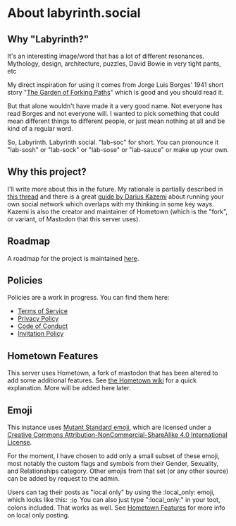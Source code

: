 About labyrinth.social
======================

Why "Labyrinth?"
----------------

It's an interesting image/word that has a lot of different resonances.
Mythology, design, architecture, puzzles, David Bowie in very tight pants, etc

My direct inspiration for using it comes from Jorge Luis Borges' 1941 short
story "[The Garden of Forking Paths](http://mycours.es/gamedesign2012/files/2012/08/The-Garden-of-Forking-Paths-Jorge-Luis-Borges-1941.pdf)"
which is good and you should read it.

But that alone wouldn't have made it a very good name. Not everyone has read
Borges and not everyone will. I wanted to pick something that could mean
different things to different people, or just mean nothing at all and be kind of
a regular word.

So, Labyrinth. Labyrinth social. "lab-soc" for short. You can pronounce it
"lab-sosh" or "lab-sock" or "lab-sose" or "lab-sauce" or make up your own.

Why this project?
-----------------

I'll write more about this in the future. My rationale is partially described
in [this thread](https://mastodon.cloud/@nowwearealltom/108193926000733916) and
there is a great [guide by Darius Kazemi](https://runyourown.social) about
running your own social network which overlaps with my thinking in some key
ways. Kazemi is also the creator and maintainer of Hometown (which is the
"fork", or variant, of Mastodon that this server uses).

Roadmap
-------
A roadmap for the project is maintained [here](roadmap.md).

Policies
--------
Policies are a work in progress. You can find them here:

* [Terms of Service](policy/terms.md)
* [Privacy Policy](policy/privacy.md)
* [Code of Conduct](policy/conduct.md)
* [Invitation Policy](policy/invitation.md)

Hometown Features
-----------------

This server uses Hometown, a fork of mastodon that has been altered to add some
additional features. See
[the Hometown wiki](https://github.com/hometown-fork/hometown/wiki) for a quick
explanation. More will be added here later.

Emoji
-----

This instance uses <a href='https://mutant.tech'>Mutant Standard emoji</a>,
which are licensed under a
<a href='https://creativecommons.org/licenses/by-nc-sa/4.0/'>Creative Commons
Attribution-NonCommercial-ShareAlike 4.0 International License</a>.

For the moment, I have chosen to add only a small subset of these emoji, most
notably the custom flags and symbols from their Gender, Sexuality, and
Relationships category. Other emojis from that set (or any other source) can be
added by request to the admin.

Users can tag their posts as "local only" by using the :local\_only: emoji,
which looks like this:
<img
  src="https://labyrinth.social/system/custom_emojis/images/000/008/282/static/aeeb24f12d632bd6.png"
  alt=":local_only:" title=":local_only:"
  style="vertical-align: middle; -o-object-fit: contain; object-fit: contain;
         margin: -.2ex .15em .2ex; width: 16px; height: 16px;"
/>
You can also just type ":local\_only:" in your toot, colons included.
That works as well. See [Hometown Features](#hometown-features) for more info
on local only posting.
